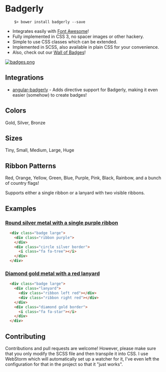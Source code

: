 # Badgerly

```
    $> bower install badgerly --save
```

- Integrates easily with [Font Awesome](http://fontawesome.io/)!
- Fully implemented in CSS 3, no spacer images or other hackery.
- Simple to use CSS classes which can be extended.
- Implemented in SCSS, also available in plain CSS for your convenience.
- Also, check out our [Wall of Badges](https://jsfiddle.net/stevenmhunt/3krm64o1/)!

[![badges.png](https://s11.postimg.org/nfqgfq09f/badges.png)](https://postimg.org/image/aoca97qhb/)

## Integrations
- [angular-badgerly](https://github.com/stevenmhunt/angular-badgerly) - Adds directive support for Badgerly, making it even easier (somehow) to create badges!

## Colors
Gold, Silver, Bronze

## Sizes
Tiny, Small, Medium, Large, Huge

## Ribbon Patterns
Red, Orange, Yellow, Green, Blue, Purple, Pink, Black, Rainbow, and a bunch of country flags!

Supports either a single ribbon or a lanyard with two visible ribbons.

## Examples

### [Round silver metal with a single purple ribbon](https://jsfiddle.net/stevenmhunt/wqyrq8a0/)
```html
  <div class="badge large">
    <div class="ribbon purple">
    </div>
    <div class="circle silver border">
      <i class="fa fa-tree"></i>
    </div>
  </div>
```

### [Diamond gold metal with a red lanyard](https://jsfiddle.net/stevenmhunt/0739du3f/)
```html
  <div class="badge large">
    <div class="lanyard">
      <div class="ribbon left red"></div>
      <div class="ribbon right red"></div>
    </div>
    <div class="diamond gold border">
      <i class="fa fa-star"></i>
    </div>
  </div>
```

## Contributing

Contributions and pull requests are welcome! However, please make sure that you only modify the SCSS file and then transpile it into CSS. I use WebStorm which will automatically set up a watcher for it, I've even left the configuration for that in the project so that it "just works".